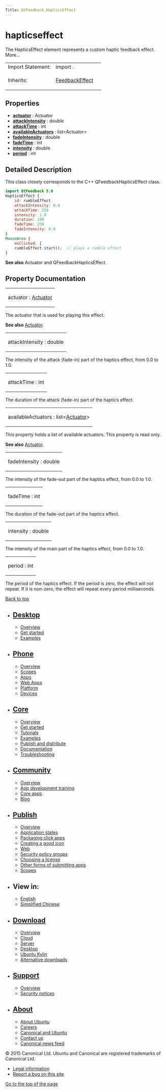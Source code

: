 ```yaml
---
Title: QtFeedback.HapticsEffect
---
```

        
hapticseffect
=============

<span class="subtitle"></span>
The HapticsEffect element represents a custom haptic feedback effect. More...

<table>
<colgroup>
<col width="50%" />
<col width="50%" />
</colgroup>
<tbody>
<tr class="odd">
<td>Import Statement:</td>
<td>import .</td>
</tr>
<tr class="even">
<td>Inherits:</td>
<td><p><a href="https://developer.ubuntu.comapps/qml/sdk-15.04/QtFeedback.FeedbackEffect.md">FeedbackEffect</a></p></td>
</tr>
</tbody>
</table>

<span id="properties"></span>
Properties
----------

-   ****[actuator](https://developer.ubuntu.comapps/qml/sdk-15.04/QtFeedback.hapticseffect.md#actuator-prop)**** : Actuator
-   ****[attackIntensity](https://developer.ubuntu.comapps/qml/sdk-15.04/QtFeedback.hapticseffect.md#attackIntensity-prop)**** : double
-   ****[attackTime](https://developer.ubuntu.comapps/qml/sdk-15.04/QtFeedback.hapticseffect.md#attackTime-prop)**** : int
-   ****[availableActuators](https://developer.ubuntu.comapps/qml/sdk-15.04/QtFeedback.hapticseffect.md#availableActuators-prop)**** : list&lt;Actuator&gt;
-   ****[fadeIntensity](https://developer.ubuntu.comapps/qml/sdk-15.04/QtFeedback.hapticseffect.md#fadeIntensity-prop)**** : double
-   ****[fadeTime](https://developer.ubuntu.comapps/qml/sdk-15.04/QtFeedback.hapticseffect.md#fadeTime-prop)**** : int
-   ****[intensity](https://developer.ubuntu.comapps/qml/sdk-15.04/QtFeedback.hapticseffect.md#intensity-prop)**** : double
-   ****[period](https://developer.ubuntu.comapps/qml/sdk-15.04/QtFeedback.hapticseffect.md#period-prop)**** : int

<span id="details"></span>
Detailed Description
--------------------

This class closely corresponds to the C++ QFeedbackHapticsEffect class.

``` qml
import QtFeedback 5.0
HapticsEffect {
    id: rumbleEffect
    attackIntensity: 0.0
    attackTime: 250
    intensity: 1.0
    duration: 100
    fadeTime: 250
    fadeIntensity: 0.0
}
MouseArea {
    onClicked: {
    rumbleEffect.start();  // plays a rumble effect
}
```

**See also** Actuator and QFeedbackHapticsEffect.

Property Documentation
----------------------

<table>
<colgroup>
<col width="100%" />
</colgroup>
<tbody>
<tr class="odd">
<td><p><span id="actuator-prop"></span><span class="name">actuator</span> : <span class="type"><a href="https://developer.ubuntu.comapps/qml/sdk-15.04/QtFeedback.actuator.md">Actuator</a></span></p></td>
</tr>
</tbody>
</table>

The actuator that is used for playing this effect.

**See also** [Actuator](https://developer.ubuntu.comapps/qml/sdk-15.04/QtFeedback.actuator.md).

<table>
<colgroup>
<col width="100%" />
</colgroup>
<tbody>
<tr class="odd">
<td><p><span id="attackIntensity-prop"></span><span class="name">attackIntensity</span> : <span class="type">double</span></p></td>
</tr>
</tbody>
</table>

The intensity of the attack (fade-in) part of the haptics effect, from 0.0 to 1.0.

<table>
<colgroup>
<col width="100%" />
</colgroup>
<tbody>
<tr class="odd">
<td><p><span id="attackTime-prop"></span><span class="name">attackTime</span> : <span class="type">int</span></p></td>
</tr>
</tbody>
</table>

The duration of the attack (fade-in) part of the haptics effect.

<table>
<colgroup>
<col width="100%" />
</colgroup>
<tbody>
<tr class="odd">
<td><p><span id="availableActuators-prop"></span><span class="name">availableActuators</span> : <span class="type">list</span>&lt;<span class="type"><a href="https://developer.ubuntu.comapps/qml/sdk-15.04/QtFeedback.actuator.md">Actuator</a></span>&gt;</p></td>
</tr>
</tbody>
</table>

This property holds a list of available actuators. This property is read only.

**See also** [Actuator](https://developer.ubuntu.comapps/qml/sdk-15.04/QtFeedback.actuator.md).

<table>
<colgroup>
<col width="100%" />
</colgroup>
<tbody>
<tr class="odd">
<td><p><span id="fadeIntensity-prop"></span><span class="name">fadeIntensity</span> : <span class="type">double</span></p></td>
</tr>
</tbody>
</table>

The intensity of the fade-out part of the haptics effect, from 0.0 to 1.0.

<table>
<colgroup>
<col width="100%" />
</colgroup>
<tbody>
<tr class="odd">
<td><p><span id="fadeTime-prop"></span><span class="name">fadeTime</span> : <span class="type">int</span></p></td>
</tr>
</tbody>
</table>

The duration of the fade-out part of the haptics effect.

<table>
<colgroup>
<col width="100%" />
</colgroup>
<tbody>
<tr class="odd">
<td><p><span id="intensity-prop"></span><span class="name">intensity</span> : <span class="type">double</span></p></td>
</tr>
</tbody>
</table>

The intensity of the main part of the haptics effect, from 0.0 to 1.0.

<table>
<colgroup>
<col width="100%" />
</colgroup>
<tbody>
<tr class="odd">
<td><p><span id="period-prop"></span><span class="name">period</span> : <span class="type">int</span></p></td>
</tr>
</tbody>
</table>

The period of the haptics effect. If the period is zero, the effect will not repeat. If it is non-zero, the effect will repeat every period milliseconds.

[Back to top](https://developer.ubuntu.comapps/qml/sdk-15.04/QtFeedback.hapticseffect.md#)

-   [Desktop](https://developer.ubuntu.com/en/desktop/)
    ---------------------------------------------------

    -   [Overview](https://developer.ubuntu.com/en/desktop/)
    -   [Get started](http://snapcraft.io/?utm_source=developer.ubuntu.com&utm_medium=devportal&utm_term=snaps%20snapcraft%20desktop&utm_content=menu&utm_campaign=duc_snappers)
    -   [Examples](https://github.com/ubuntu/snappy-playpen)

-   [Phone](https://developer.ubuntu.com/en/phone/)
    -----------------------------------------------

    -   [Overview](https://developer.ubuntu.com/en/phone/)
    -   [Scopes](https://developer.ubuntu.com/en/phone/scopes/)
    -   [Apps](https://developer.ubuntu.com/en/phone/apps/)
    -   [Web Apps](https://developer.ubuntu.com/en/phone/web/)
    -   [Platform](https://developer.ubuntu.com/en/phone/platform/)
    -   [Devices](https://developer.ubuntu.com/en/phone/devices/)

-   [Core](https://developer.ubuntu.com/core)
    -----------------------------------------

    -   [Overview](https://developer.ubuntu.com/core)
    -   [Get started](https://developer.ubuntu.com/core/get-started)
    -   [Tutorials](https://developer.ubuntu.com/core/tutorials)
    -   [Examples](https://developer.ubuntu.com/core/examples)
    -   [Publish and distribute](https://developer.ubuntu.com/core/publish-and-distribute)
    -   [Documentation](https://developer.ubuntu.com/core/documentation)
    -   [Troubleshooting](https://developer.ubuntu.com/core/troubleshooting)

-   [Community](https://developer.ubuntu.com/en/community/)
    -------------------------------------------------------

    -   [Overview](https://developer.ubuntu.com/en/community/)
    -   [App development training](https://developer.ubuntu.com/en/community/training/)
    -   [Core apps](https://developer.ubuntu.com/en/community/core-apps/)
    -   [Blog](https://developer.ubuntu.com/en/community/blog/)

-   [Publish](https://developer.ubuntu.com/en/publish/)
    ---------------------------------------------------

    -   [Overview](https://developer.ubuntu.com/en/publish/)
    -   [Application states](https://developer.ubuntu.com/en/publish/application-states/)
    -   [Packaging click apps](https://developer.ubuntu.com/en/publish/packaging-click-apps/)
    -   [Creating a good icon](https://developer.ubuntu.com/en/publish/creating-a-good-icon/)
    -   [Web](https://developer.ubuntu.com/en/publish/web/)
    -   [Security policy groups](https://developer.ubuntu.com/en/publish/security-policy-groups/)
    -   [Choosing a license](https://developer.ubuntu.com/en/publish/choosing-a-license/)
    -   [Other forms of submitting apps](https://developer.ubuntu.com/en/publish/other-forms-of-submitting-apps/)
    -   [Scopes](https://developer.ubuntu.com/en/publish/scopes/)

-   View in:
    --------

    -   [English](https://developer.ubuntu.comapps/qml/sdk-15.04/QtFeedback.hapticseffect.md "Change to language: English")
    -   [Simplified Chinese](https://developer.ubuntu.comapps/qml/sdk-15.04/QtFeedback.hapticseffect.md "Change to language: Simplified Chinese")

-   [Download](http://ubuntu.com/download/)
    ---------------------------------------

    -   [Overview](http://ubuntu.com/download)
    -   [Cloud](http://ubuntu.com/download/cloud)
    -   [Server](http://ubuntu.com/download/server)
    -   [Desktop](http://ubuntu.com/download/desktop)
    -   [Ubuntu Kylin](http://ubuntu.com/download/ubuntu-kylin)
    -   [Alternative downloads](http://ubuntu.com/download/alternative-downloads)

-   [Support](http://ubuntu.com/support/)
    -------------------------------------

    -   [Overview](http://ubuntu.com/support)
    -   [Security notices](http://www.ubuntu.com/usn/)

-   [About](http://ubuntu.com/about/)
    ---------------------------------

    -   [About Ubuntu](http://ubuntu.com/about/about-ubuntu)
    -   [Careers](http://www.canonical.com/careers)
    -   [Canonical and Ubuntu](http://ubuntu.com/about/canonical-and-ubuntu)
    -   [Contact us](http://ubuntu.com/about/contact-us)
    -   [Canonical news feed](http://insights.ubuntu.com/feed/)

© 2015 Canonical Ltd. Ubuntu and Canonical are registered trademarks of Canonical Ltd.

-   [Legal information](http://www.ubuntu.com/legal)
-   [Report a bug on this site](https://bugs.launchpad.net/developer-ubuntu-com/)

<span class="accessibility-aid">[Go to the top of the page](https://developer.ubuntu.comapps/qml/sdk-15.04/QtFeedback.hapticseffect.md#)</span>
